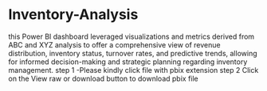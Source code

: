 # Inventory-Analysis
this Power BI dashboard leveraged visualizations and metrics derived from ABC and XYZ analysis to offer a comprehensive view of revenue distribution, inventory status, turnover rates, and predictive trends, allowing for informed decision-making and strategic planning regarding inventory management.
step 1 -Please kindly click file with pbix extension
step 2 Click  on the View raw or download button to download pbix file
